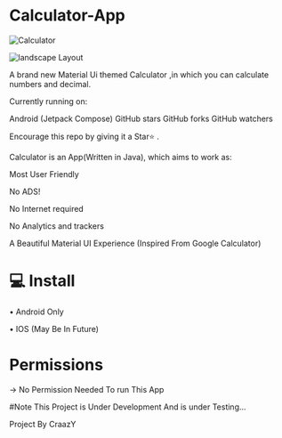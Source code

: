 # Calculator-App

![Calculator](https://user-images.githubusercontent.com/76106639/173367458-89b4f109-474e-4bac-bc4c-591a0674d534.png)

![landscape  Layout](https://user-images.githubusercontent.com/76106639/173367581-8f246129-6d39-427f-acae-bbea802f339b.png)

A brand new Material Ui themed Calculator ,in  which you can calculate numbers and decimal.

Currently running on:

Android (Jetpack Compose)
GitHub stars GitHub forks GitHub watchers

Encourage this repo by giving it a Star⭐ .

Calculator is an App(Written in Java), which aims to work as:

Most User Friendly

No ADS!

No Internet required 

No Analytics and trackers

A Beautiful Material UI Experience (Inspired From Google Calculator)


# 💻 Install
• Android Only

• IOS (May Be In Future)

# Permissions 
→ No Permission Needed To run This App

#Note
This Project is Under Development And is under Testing...

Project By CraazY
